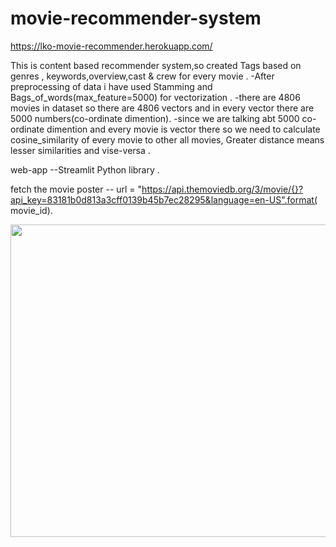 # movie-recommender-system

https://lko-movie-recommender.herokuapp.com/

This is content based recommender system,so  created Tags  based on genres , keywords,overview,cast & crew for every movie .
-After preprocessing of data i have used Stamming and Bags_of_words(max_feature=5000) for vectorization .
-there are 4806 movies in dataset so there are 4806 vectors and in every vector there are 5000 numbers(co-ordinate dimention).
-since we are talking abt 5000 co-ordinate dimention and every movie is vector there so we need to calculate cosine_similarity of every movie to other all movies, Greater distance means lesser similarities and vise-versa .

 web-app --Streamlit Python library .
 
 fetch the movie poster -- url = "https://api.themoviedb.org/3/movie/{}?api_key=83181b0d813a3cff0139b45b7ec28295&language=en-US".format(
        movie_id).
        
 <img src="https://github.com/monika2910/movie-recommender-system/blob/main/Image/output1.png"  width="900" height="500"  /><br><br>
        
        

